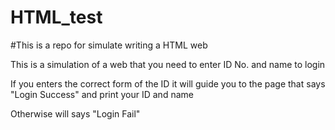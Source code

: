 # HTML_test

#This is a repo for simulate writing a HTML web

This is a simulation of a web that you need to enter ID No. and name to login

If you enters the correct form of the ID it will guide you to the page that says "Login Success" and print your ID and name

Otherwise will says "Login Fail"
